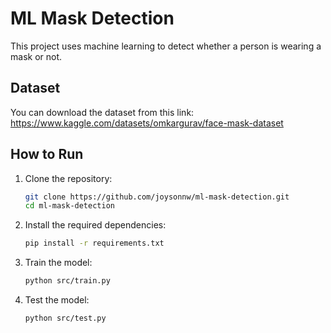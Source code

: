 # ML Mask Detection

This project uses machine learning to detect whether a person is wearing a mask or not.

## Dataset
You can download the dataset from this link:  
https://www.kaggle.com/datasets/omkargurav/face-mask-dataset


## How to Run

1. Clone the repository:
   ```bash
   git clone https://github.com/joysonnw/ml-mask-detection.git
   cd ml-mask-detection
2. Install the required dependencies:
   ```bash
   pip install -r requirements.txt
4. Train the model:
   ```bash
   python src/train.py
5. Test the model:
   ```bash
   python src/test.py

